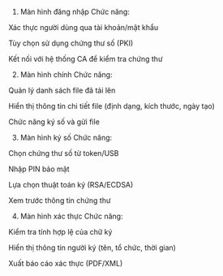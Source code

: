 1. Màn hình đăng nhập
Chức năng:

Xác thực người dùng qua tài khoản/mật khẩu

Tùy chọn sử dụng chứng thư số (PKI)

Kết nối với hệ thống CA để kiểm tra chứng thư

2. Màn hình chính
Chức năng:

Quản lý danh sách file đã tải lên

Hiển thị thông tin chi tiết file (định dạng, kích thước, ngày tạo)

Chức năng ký số và gửi file

3. Màn hình ký số
Chức năng:

Chọn chứng thư số từ token/USB

Nhập PIN bảo mật

Lựa chọn thuật toán ký (RSA/ECDSA)

Xem trước thông tin chứng thư

4. Màn hình xác thực
Chức năng:

Kiểm tra tính hợp lệ của chữ ký

Hiển thị thông tin người ký (tên, tổ chức, thời gian)

Xuất báo cáo xác thực (PDF/XML)
